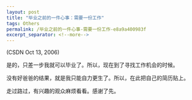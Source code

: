 ```yaml
---
layout: post
title: "毕业之前的一件心事：需要一份工作"
tags: Others
permalink: /毕业之前的一件心事-需要一份工作-e8a9a400983f
excerpt_separator: <!--more-->
---
```

(CSDN Oct 13, 2006)

是的，只差一步我就可以毕业了。所以，现在到了寻找工作机会的时候。

没有好爸爸的结果，就是我只能自力更生了。所以，在此把自己的简历贴上。

走过路过，有兴趣的观众麻烦看看。感谢了先。
<!--more-->